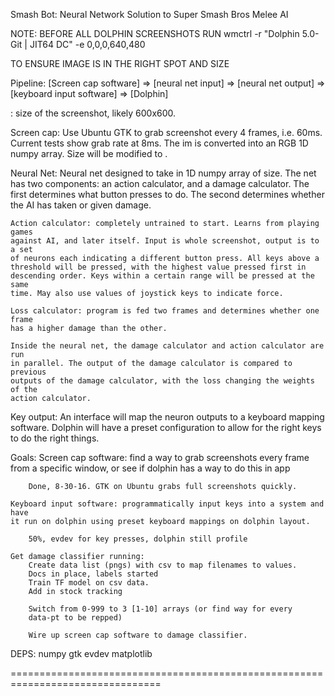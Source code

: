Smash Bot: Neural Network Solution to Super Smash Bros Melee AI

NOTE: BEFORE ALL DOLPHIN SCREENSHOTS RUN
    wmctrl -r "Dolphin 5.0-Git | JIT64 DC" -e 0,0,0,640,480

TO ENSURE IMAGE IS IN THE RIGHT SPOT AND SIZE


Pipeline:
    [Screen cap software] =>
    [neural net input] =>
    [neural net output] =>
    [keyboard input software] =>
    [Dolphin]

<screenshot> : size of the screenshot, likely 600x600.

Screen cap:
    Use Ubuntu GTK to grab screenshot every 4 frames, i.e. 60ms. Current tests
    show grab rate at 8ms. The im is converted into an RGB 1D numpy array. Size
    will be modified to <screenshot>.

Neural Net:
    Neural net designed to take in 1D numpy array of <screenshot> size. The net
    has two components: an action calculator, and a damage calculator. The first
    determines what button presses to do. The second determines whether the AI
    has taken or given damage.

    Action calculator: completely untrained to start. Learns from playing games
    against AI, and later itself. Input is whole screenshot, output is to a set
    of neurons each indicating a different button press. All keys above a
    threshold will be pressed, with the highest value pressed first in
    descending order. Keys within a certain range will be pressed at the same
    time. May also use values of joystick keys to indicate force.

    Loss calculator: program is fed two frames and determines whether one frame
    has a higher damage than the other.

    Inside the neural net, the damage calculator and action calculator are run
    in parallel. The output of the damage calculator is compared to previous
    outputs of the damage calculator, with the loss changing the weights of the
    action calculator.

Key output:
    An interface will map the neuron outputs to a keyboard mapping software.
    Dolphin will have a preset configuration to allow for the right keys to do
    the right things.

Goals:
    Screen cap software: find a way to grab screenshots every frame from a
    specific window, or see if dolphin has a way to do this in app

        Done, 8-30-16. GTK on Ubuntu grabs full screenshots quickly.

    Keyboard input software: programmatically input keys into a system and have
    it run on dolphin using preset keyboard mappings on dolphin layout.

        50%, evdev for key presses, dolphin still profile

    Get damage classifier running:
        Create data list (pngs) with csv to map filenames to values.
		Docs in place, labels started
        Train TF model on csv data.
		Add in stock tracking

		Switch from 0-999 to 3 [1-10] arrays (or find way for every
		data-pt to be repped)

        Wire up screen cap software to damage classifier.

DEPS:
    numpy
    gtk
    evdev
    matplotlib

================================================================================

